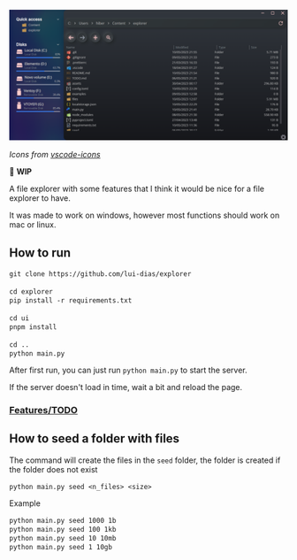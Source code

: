 ![](assets/explorer.png)

_Icons from [vscode-icons](https://github.com/vscode-icons/vscode-icons)_

🚧 **WIP**

A file explorer with some features that I think it would be nice for a file explorer to have.

It was made to work on windows, however most functions should work on mac or linux.

## How to run
```
git clone https://github.com/lui-dias/explorer

cd explorer
pip install -r requirements.txt

cd ui
pnpm install

cd ..
python main.py
```

After first run, you can just run `python main.py` to start the server.

If the server doesn't load in time, wait a bit and reload the page.

### [Features/TODO](TODO.md)

## How to seed a folder with files
The command will create the files in the `seed` folder, the folder is created if the folder does not exist

```
python main.py seed <n_files> <size>
```

Example
```
python main.py seed 1000 1b
python main.py seed 100 1kb
python main.py seed 10 10mb
python main.py seed 1 10gb
```
